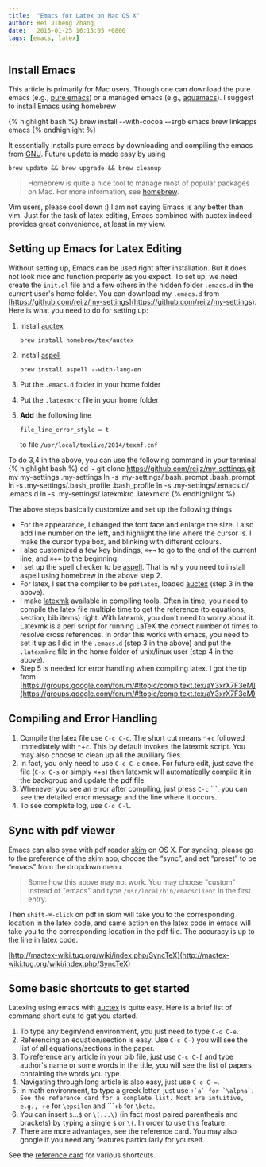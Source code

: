 ```yaml
---
title:  "Emacs for Latex on Mac OS X"
author: Rei Jiheng Zhang
date:   2015-01-25 16:15:05 +0800
tags: [emacs, latex]
---
```




Install Emacs
--------


This article is primarily for Mac users. Though one can download the pure emacs (e.g., [pure emacs](http://emacsformacosx.com/)) or a managed emacs (e.g., [aquamacs](http://aquamacs.org)). I suggest to install Emacs using homebrew

{% highlight bash %}
brew install --with-cocoa --srgb emacs
brew linkapps emacs
{% endhighlight %}

It essentially installs pure emacs by downloading and compiling the emacs from [GNU](http://www.gnu.org/software/emacs/). Future update is made easy by using 

`brew update && brew upgrade && brew cleanup`

> Homebrew is quite a nice tool to manage most of popular packages on Mac. For more information, see [homebrew](http://brew.sh).


Vim users, please cool down :) I am not saying Emacs is any better than vim. Just for the task of latex editing, Emacs combined with auctex indeed provides great convenience, at least in my view. 

Setting up Emacs for Latex Editing
------------

Without setting up, Emacs can be used right after installation. But it does not look nice and function properly as you expect. To set up, we need create the `init.el` file and a few others in the hidden folder `.emacs.d` in the current user's home folder. You can download my `.emacs.d` from [https://github.com/reijz/my-settings](https://github.com/reijz/my-settings). Here is what you need to do for setting up: 


1. Install [auctex](http://www.gnu.org/software/auctex/)
  
   `brew install homebrew/tex/auctex`

2. Install [aspell](http://aspell.net) 

    `brew install aspell --with-lang-en`

3. Put the `.emacs.d` folder in your home folder
4. Put the `.latexmkrc` file in your home folder
5. **Add** the following line 

   `file_line_error_style = t`

   to file `/usr/local/texlive/2014/texmf.cnf`

To do 3,4 in the above, you can use the following command in your terminal
{% highlight bash %}
cd ~
git clone https://github.com/reijz/my-settings.git
mv my-settings .my-settings
ln -s .my-settings/.bash_prompt .bash_prompt
ln -s .my-settings/.bash_profile .bash_profile
ln -s .my-settings/.emacs.d/ .emacs.d
ln -s .my-settings/.latexmkrc .latexmkrc
{% endhighlight %}


The above steps basically customize and set up the following things

* For the appearance, I changed the font face and enlarge the size. I also add line number on the left, and highlight the line where the cursor is. I make the cursor type box, and blinking with different colours. 
* I also customized a few key bindings, `⌘`+`→` to go to the end of the current line, and `⌘`+`←` to the beginning. 
* I set up the spell checker to be [aspell](http://aspell.net). That is why you need to install aspell using homebrew in the above step 2. 
* For latex, I set the compiler to be `pdflatex`, loaded [auctex](http://www.gnu.org/software/auctex/) (step 3 in the above).
* I make [latexmk](http://users.phys.psu.edu/~collins/software/latexmk-jcc/) available in compiling tools. Often in time, you need to compile the latex file multiple time to get the reference (to equations, section, bib items) right. With latexmk, you don't need to worry about it. Latexmk is a perl script for running LaTeX the correct number of times to resolve cross references. In order this works with emacs, you need to set it up as I did in the `.emacs.d` (step 3 in the above) and put the `.latexmkrc` file in the home folder of unix/linux user (step 4 in the above).
* Step 5 is needed for error handling when compiling latex. I got the tip from 
  [https://groups.google.com/forum/#!topic/comp.text.tex/aY3xrX7F3eM](https://groups.google.com/forum/#!topic/comp.text.tex/aY3xrX7F3eM)


Compiling and Error Handling
------------

1. Compile the latex file use `C-c C-c`. The short cut means `⌃`+`c` followed immediately with `⌃`+`c`. This by default invokes the latexmk script. You may also choose to clean up all the auxiliary files. 
2. In fact, you only need to use `C-c C-c` once. For future edit, just save the file (`C-x C-s` or simply `⌘`+`s`) then latexmk will automatically compile it in the backgroup and update the pdf file. 
3. Whenever you see an error after compiling, just press `C-c` ```, you can see the detailed error message and the line where it occurs. 
4. To see complete log, use `C-c C-l`.

Sync with pdf viewer
------------

Emacs can also sync with pdf reader [skim](http://skim-app.sourceforge.net) on OS X. For syncing, please go to the preference of the skim app, choose the “sync”, and set “preset” to be “emacs” from the dropdown menu. 

> Some how this above may not work. You may choose "custom" instead of "emacs" and type `/usr/local/bin/emacsclient` in the first entry.

Then `shift-⌘-click` on pdf in skim will take you to the corresponding location in the latex code, and same action on the latex code in emacs will take you to the corresponding location in the pdf file. The accuracy is up to the line in latex code.  

[http://mactex-wiki.tug.org/wiki/index.php/SyncTeX](http://mactex-wiki.tug.org/wiki/index.php/SyncTeX)


Some basic shortcuts to get started
------------

Latexing using emacs with [auctex](http://www.gnu.org/software/auctex/) is quite easy. Here is a brief list of command short cuts to get you started. 


1. To type any begin/end environment, you just need to type `C-c C-e`. 
2. Referencing an equation/section is easy. Use `C-c C-)` you will see the list of all equations/sections in the paper. 
3. To reference any article in your bib file, just use `C-c C-[` and type author's name or some words in the title, you will see the list of papers containing the words you type. 
4. Navigating through long article is also easy, just use `C-c C-=`. 
5. In math environment, to type a greek letter, just use ```+`a` for `\alpha`. See the reference card for a complete list. Most are intuitive, e.g., ```+`e` for `\epsilon` and ```+`b` for `\beta`.
6. You can insert `$`...`$` or `\(...\)` (in fact most paired parenthesis and brackets) by typing a single `$` or `\(`. In order to use this feature.
7. There are more advantages, see the reference card. You may also google if you need any features particularly for yourself.

See the [reference card](https://www.gnu.org/software/emacs/refcards/pdf/refcard.pdf) for various shortcuts.


